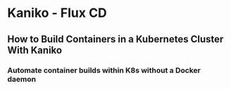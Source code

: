# Kaniko - Flux CD 

## How to Build Containers in a Kubernetes Cluster With Kaniko
### Automate container builds within K8s without a Docker daemon


